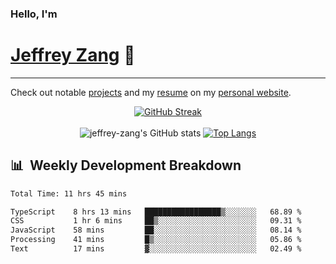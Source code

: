 
### Hello, I'm 
# [Jeffrey Zang](https://www.linkedin.com/in/jeffreyzang/) 🦀

---

Check out notable [projects](https://jeffz.dev/projects) and my [resume](https://jeffz.dev/resume) on my [personal website](https://jeffz.dev/).

<div align = 'center'>

[![GitHub Streak](https://github-readme-streak-stats.herokuapp.com/?user=jeffrey-zang&theme=tokyonight)](https://git.io/streak-stats)
<br></br>
![jeffrey-zang's GitHub stats](https://github-readme-stats.vercel.app/api?username=jeffrey-zang&show_icons=true&theme=tokyonight&hide_rank=true&hide=stars) 
[![Top Langs](https://github-readme-stats.vercel.app/api/top-langs/?username=jeffrey-zang&hide=ShaderLab,HLSL&layout=compact&theme=tokyonight)](https://github.com/anuraghazra/github-readme-stats)

</div>

## 📊 &nbsp;Weekly Development Breakdown
<!--START_SECTION:waka-->

```txt
Total Time: 11 hrs 45 mins

TypeScript    8 hrs 13 mins   █████████████████▒░░░░░░░   68.89 %
CSS           1 hr 6 mins     ██▒░░░░░░░░░░░░░░░░░░░░░░   09.31 %
JavaScript    58 mins         ██░░░░░░░░░░░░░░░░░░░░░░░   08.14 %
Processing    41 mins         █▒░░░░░░░░░░░░░░░░░░░░░░░   05.86 %
Text          17 mins         ▓░░░░░░░░░░░░░░░░░░░░░░░░   02.49 %
```

<!--END_SECTION:waka-->

